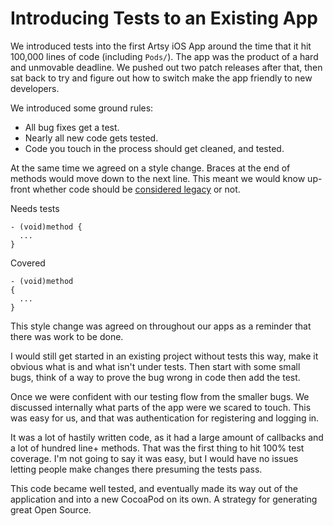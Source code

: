 # Introducing Tests to an Existing App

We introduced tests into the first Artsy iOS App around the time that it hit 100,000 lines of code (including `Pods/`). The app was the product of a hard and unmovable deadline. We pushed out two patch releases after that, then sat back to try and figure out how to switch make the app friendly to new developers.

We introduced some ground rules:

* All bug fixes get a test.
* Nearly all new code gets tested.
* Code you touch in the process should get cleaned, and tested.

At the same time we agreed on a style change. Braces at the end of methods would move down to the next line. This meant we would know up-front whether code should be [considered legacy](http://www.amazon.com/Working-Effectively-Legacy-Michael-Feathers/dp/0131177052) or not.

Needs tests
```
- (void)method {
  ...
}
```

Covered
```
- (void)method
{
  ...
}
```

This style change was agreed on throughout our apps as a reminder that there was work to be done.

I would still get started in an existing project without tests this way, make it obvious what is and what isn't under tests. Then start with some small bugs, think of a way to prove the bug wrong in code then add the test.

Once we were confident with our testing flow from the smaller bugs. We discussed internally what parts of the app were we scared to touch. This was easy for us, and that was authentication for registering and logging in.

It was a lot of hastily written code, as it had a large amount of callbacks and a lot of hundred line+ methods. That was the first thing to hit 100% test coverage. I'm not going to say it was easy, but I would have no issues letting people make changes there presuming the tests pass.

This code became well tested, and eventually made its way out of the application and into a new CocoaPod on its own. A strategy for generating great Open Source.
